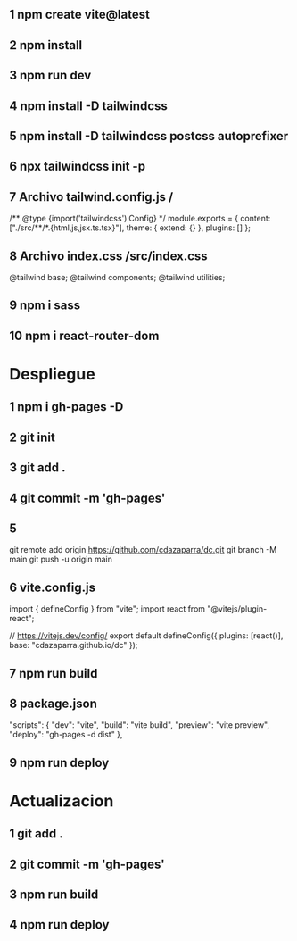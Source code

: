 ## 1 npm create vite@latest

## 2 npm install

## 3 npm run dev

## 4 npm install -D tailwindcss

## 5 npm install -D tailwindcss postcss autoprefixer

## 6 npx tailwindcss init -p

## 7 Archivo tailwind.config.js /

/** @type {import('tailwindcss').Config} \*/
module.exports = {
content: ["./src/**/\*.{html,js,jsx.ts.tsx}"],
theme: {
extend: {}
},
plugins: []
};

## 8 Archivo index.css /src/index.css

@tailwind base;
@tailwind components;
@tailwind utilities;

## 9 npm i sass

## 10 npm i react-router-dom

# Despliegue

## 1 npm i gh-pages -D

## 2 git init

## 3 git add .

## 4 git commit -m 'gh-pages'

## 5

git remote add origin https://github.com/cdazaparra/dc.git
git branch -M main
git push -u origin main

## 6 vite.config.js

import { defineConfig } from "vite";
import react from "@vitejs/plugin-react";

// https://vitejs.dev/config/
export default defineConfig({
plugins: [react()],
base: "cdazaparra.github.io/dc"
});

## 7 npm run build

## 8 package.json

"scripts": {
"dev": "vite",
"build": "vite build",
"preview": "vite preview",
"deploy": "gh-pages -d dist"
},

## 9 npm run deploy

# Actualizacion

## 1 git add .

## 2 git commit -m 'gh-pages'

## 3 npm run build

## 4 npm run deploy
